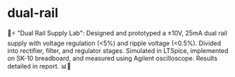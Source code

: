 # dual-rail
🔌⚡️ "Dual Rail Supply Lab": Designed and prototyped a ±10V, 25mA dual rail supply with voltage regulation (&lt;5%) and ripple voltage (&lt;0.5%). Divided into rectifier, filter, and regulator stages. Simulated in LTSpice, implemented on SK-10 breadboard, and measured using Agilent oscilloscope. Results detailed in report. 📊🔬

